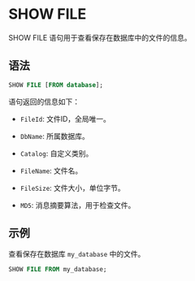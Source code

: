 # SHOW FILE

SHOW FILE 语句用于查看保存在数据库中的文件的信息。

## 语法

```SQL
SHOW FILE [FROM database];
```

语句返回的信息如下：

- `FileId`: 文件ID，全局唯一。

- `DbName`: 所属数据库。

- `Catalog`: 自定义类别。

- `FileName`: 文件名。

- `FileSize`: 文件大小，单位字节。

- `MD5`: 消息摘要算法，用于检查文件。

## 示例

查看保存在数据库 `my_database` 中的文件。

```SQL
SHOW FILE FROM my_database;
```
